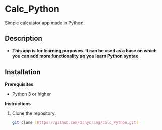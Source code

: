# Calc_Python

Simple calculator app made in Python.

## Description

* **This app is for learning purposes. It can be used as a base on which you can add more functionality so you learn Python syntax**

## Installation

**Prerequisites**
* Python 3 or higher

**Instructions**
1. Clone the repository:
   ```bash
   git clone [https://github.com/danycrang/Calc_Python.git]
